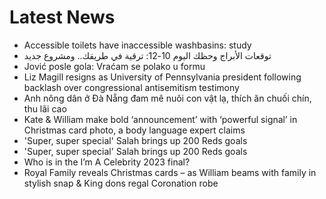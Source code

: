 # Latest News
-  Accessible toilets have inaccessible washbasins: study
-  توقعات الأبراج وحظك اليوم 10-12: ترقية في طريقك.. ومشروع جديد
-  Jović posle gola: Vraćam se polako u formu
-  Liz Magill resigns as University of Pennsylvania president following backlash over congressional antisemitism testimony
-  Anh nông dân ở Đà Nẵng đam mê nuôi con vật lạ, thích ăn chuối chín, thu lãi cao
-  Kate & William make bold ‘announcement’ with ‘powerful signal’ in Christmas card photo, a body language expert claims
-  'Super, super special' Salah brings up 200 Reds goals
-  'Super, super special' Salah brings up 200 Reds goals
-  Who is in the I’m A Celebrity 2023 final?
-  Royal Family reveals Christmas cards – as William beams with family in stylish snap & King dons regal Coronation robe
